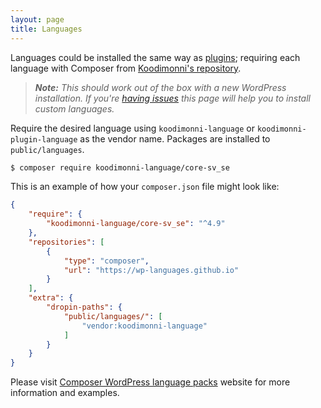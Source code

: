 ```yaml
---
layout: page
title: Languages
---
```


Languages could be installed the same way as [plugins](docs/plugins); requiring each language with Composer from [Koodimonni's repository](https://wp-languages.github.io/).

> _**Note:** This should work out of the box with a new WordPress installation. If you're [having issues](https://github.com/wordplate/wordplate/issues/194#issue-296169157) this page will help you to install custom languages._

Require the desired language using `koodimonni-language` or `koodimonni-plugin-language` as the vendor name. Packages are installed to `public/languages`.

```bash
$ composer require koodimonni-language/core-sv_se
```

This is an example of how your `composer.json` file might look like:

```json
{
    "require": {
        "koodimonni-language/core-sv_se": "^4.9"
    },
    "repositories": [
        {
            "type": "composer",
            "url": "https://wp-languages.github.io"
        }
    ],
    "extra": {
        "dropin-paths": {
            "public/languages/": [
                "vendor:koodimonni-language"
            ]
        }
    }
}
```

Please visit [Composer WordPress language packs](https://wp-languages.github.io/) website for more information and examples.
